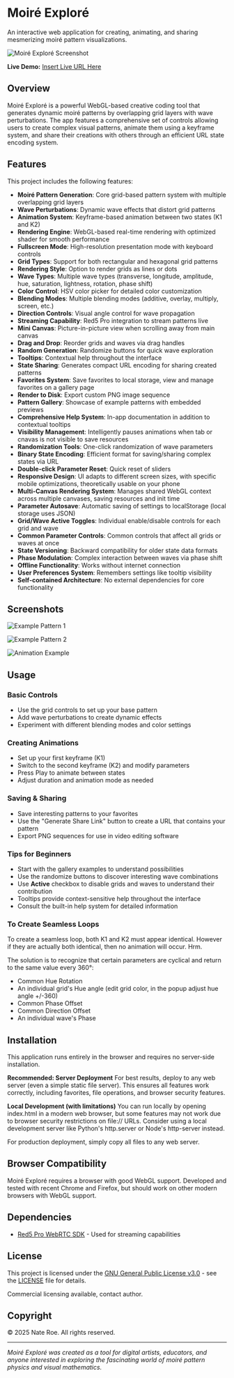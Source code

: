 # Moiré Exploré

An interactive web application for creating, animating, and sharing mesmerizing moiré pattern visualizations.

![Moiré Exploré Screenshot](screenshots/screenshot1.png)

**Live Demo:** [Insert Live URL Here](#)

## Overview

Moiré Exploré is a powerful WebGL-based creative coding tool that generates dynamic moiré patterns by overlapping grid layers with wave perturbations. The app features a comprehensive set of controls allowing users to create complex visual patterns, animate them using a keyframe system, and share their creations with others through an efficient URL state encoding system.

## Features

This project includes the following features:

* **Moiré Pattern Generation**: Core grid-based pattern system with multiple overlapping grid layers
* **Wave Perturbations**: Dynamic wave effects that distort grid patterns
* **Animation System**: Keyframe-based animation between two states (K1 and K2)
* **Rendering Engine**: WebGL-based real-time rendering with optimized shader for smooth performance
* **Fullscreen Mode**: High-resolution presentation mode with keyboard controls
* **Grid Types**: Support for both rectangular and hexagonal grid patterns
* **Rendering Style**: Option to render grids as lines or dots
* **Wave Types**: Multiple wave types (transverse, longitude, amplitude, hue, saturation, lightness, rotation, phase shift)
* **Color Control**: HSV color picker for detailed color customization
* **Blending Modes**: Multiple blending modes (additive, overlay, multiply, screen, etc.)
* **Direction Controls**: Visual angle control for wave propagation
* **Streaming Capability**: Red5 Pro integration to stream patterns live
* **Mini Canvas**: Picture-in-picture view when scrolling away from main canvas
* **Drag and Drop**: Reorder grids and waves via drag handles
* **Random Generation**: Randomize buttons for quick wave exploration
* **Tooltips**: Contextual help throughout the interface
* **State Sharing**: Generates compact URL encoding for sharing created patterns
* **Favorites System**: Save favorites to local storage, view and manage favorites on a gallery page
* **Render to Disk**: Export custom PNG image sequence
* **Pattern Gallery**: Showcase of example patterns with embedded previews
* **Comprehensive Help System**: In-app documentation in addition to contextual tooltips
* **Visibility Management**: Intelligently pauses animations when tab or cnavas is not visible to save resources
* **Randomization Tools**: One-click randomization of wave parameters
* **Binary State Encoding**: Efficient format for saving/sharing complex states via URL
* **Double-click Parameter Reset**: Quick reset of sliders
* **Responsive Design**: UI adapts to different screen sizes, with specific mobile optimizations, theoretically usable on your phone
* **Multi-Canvas Rendering System**: Manages shared WebGL context across multiple canvases, saving resources and init time
* **Parameter Autosave**: Automatic saving of settings to localStorage (local storage uses JSON)
* **Grid/Wave Active Toggles**: Individual enable/disable controls for each grid and wave
* **Common Parameter Controls**: Common controls that affect all grids or waves at once
* **State Versioning**: Backward compatibility for older state data formats
* **Phase Modulation**: Complex interaction between waves via phase shift
* **Offline Functionality**: Works without internet connection
* **User Preferences System**: Remembers settings like tooltip visibility
* **Self-contained Architecture**: No external dependencies for core functionality


## Screenshots

![Example Pattern 1](screenshots/pattern1.png)

![Example Pattern 2](screenshots/pattern2.png)

![Animation Example](screenshots/animation.gif)

## Usage

### Basic Controls
* Use the grid controls to set up your base pattern
* Add wave perturbations to create dynamic effects
* Experiment with different blending modes and color settings

### Creating Animations
* Set up your first keyframe (K1)
* Switch to the second keyframe (K2) and modify parameters
* Press Play to animate between states
* Adjust duration and animation mode as needed

### Saving & Sharing
* Save interesting patterns to your favorites
* Use the "Generate Share Link" button to create a URL that contains your pattern
* Export PNG sequences for use in video editing software

### Tips for Beginners
* Start with the gallery examples to understand possibilities
* Use the randomize buttons to discover interesting wave combinations
* Use **Active** checkbox to disable grids and waves to understand their contribution
* Tooltips provide context-sensitive help throughout the interface
* Consult the built-in help system for detailed information

### To Create Seamless Loops

To create a seamless loop, both K1 and K2 must appear identical. However if they are actually both identical, then no animation will occur. Hrm.

The solution is to recognize that certain parameters are cyclical and return to the same value every 360°:
* Common Hue Rotation
* An individual grid's Hue angle (edit grid color, in the popup adjust hue angle +/-360)
* Common Phase Offset
* Common Direction Offset
* An individual wave's Phase


## Installation

This application runs entirely in the browser and requires no server-side installation.

**Recommended: Server Deployment** For best results, deploy to any web server (even a simple static file server). This ensures all features work correctly, including favorites, file operations, and browser security features.

**Local Development (with limitations)** You can run locally by opening index.html in a modern web browser, but some features may not work due to browser security restrictions on file:// URLs. Consider using a local development server like Python's http.server or Node's http-server instead.

For production deployment, simply copy all files to any web server.

## Browser Compatibility

Moiré Exploré requires a browser with good WebGL support. Developed and tested with recent Chrome and Firefox, but should work on other modern browsers with WebGL support.

## Dependencies

* [Red5 Pro WebRTC SDK](https://www.red5pro.com/docs/development/webrtc/overview/) - Used for streaming capabilities

## License

This project is licensed under the [GNU General Public License v3.0](https://www.gnu.org/licenses/gpl-3.0.en.html) - see the [LICENSE](LICENSE) file for details.

Commercial licensing available, contact author.

## Copyright

© 2025 Nate Roe. All rights reserved.

---

*Moiré Exploré was created as a tool for digital artists, educators, and anyone interested in exploring the fascinating world of moiré pattern physics and visual mathematics.*
